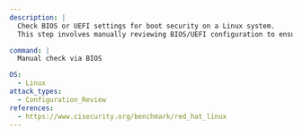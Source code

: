 ```yaml
---
description: |
  Check BIOS or UEFI settings for boot security on a Linux system.
  This step involves manually reviewing BIOS/UEFI configuration to ensure secure boot settings and password protection are enabled, aiding in configuration review and security assessment.

command: |
  Manual check via BIOS

OS:
  - Linux
attack_types:
  - Configuration_Review
references:
  - https://www.cisecurity.org/benchmark/red_hat_linux
---
```


